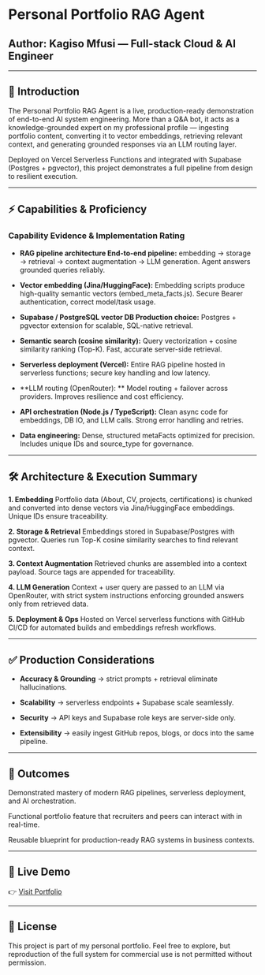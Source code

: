 # Personal Portfolio RAG Agent
## Author: Kagiso Mfusi — Full-stack Cloud & AI Engineer


---

## 📌 Introduction

The Personal Portfolio RAG Agent is a live, production-ready demonstration of end-to-end AI system engineering. More than a Q&A bot, it acts as a knowledge-grounded expert on my professional profile — ingesting portfolio content, converting it to vector embeddings, retrieving relevant context, and generating grounded responses via an LLM routing layer.

Deployed on Vercel Serverless Functions and integrated with Supabase (Postgres + pgvector), this project demonstrates a full pipeline from design to resilient execution.


---

##  ⚡ Capabilities & Proficiency

### Capability	Evidence & Implementation	Rating 

 - **RAG pipeline architecture	End-to-end pipeline:** embedding → storage → retrieval → context augmentation → LLM generation. Agent answers grounded queries reliably.	

 - **Vector embedding (Jina/HuggingFace):**	Embedding scripts produce high-quality semantic vectors (embed_meta_facts.js). Secure Bearer authentication, correct model/task usage.	

 - **Supabase / PostgreSQL vector DB	Production choice:** Postgres + pgvector extension for scalable, SQL-native retrieval.	

 - **Semantic search (cosine similarity):**	Query vectorization + cosine similarity ranking (Top-K). Fast, accurate server-side retrieval.	

 - **Serverless deployment (Vercel):** Entire RAG pipeline hosted in serverless functions; secure key handling and low latency.	

 - **LLM routing (OpenRouter):	** Model routing + failover across providers. Improves resilience and cost efficiency.	
 
 - **API orchestration (Node.js / TypeScript):**	Clean async code for embeddings, DB IO, and LLM calls. Strong error handling and retries.	

 - **Data engineering:**	Dense, structured metaFacts optimized for precision. Includes unique IDs and source_type for governance.	



---

## 🛠️ Architecture & Execution Summary

**1. Embedding**
Portfolio data (About, CV, projects, certifications) is chunked and converted into dense vectors via Jina/HuggingFace embeddings. Unique IDs ensure traceability.


**2. Storage & Retrieval**
Embeddings stored in Supabase/Postgres with pgvector. Queries run Top-K cosine similarity searches to find relevant context.


**3. Context Augmentation**
Retrieved chunks are assembled into a context payload. Source tags are appended for traceability.


**4. LLM Generation**
Context + user query are passed to an LLM via OpenRouter, with strict system instructions enforcing grounded answers only from retrieved data.


**5. Deployment & Ops**
Hosted on Vercel serverless functions with GitHub CI/CD for automated builds and embeddings refresh workflows.




---

## ✅ Production Considerations

 - **Accuracy & Grounding** → strict prompts + retrieval eliminate hallucinations.

 - **Scalability** → serverless endpoints + Supabase scale seamlessly.

 - **Security** → API keys and Supabase role keys are server-side only.

 - **Extensibility** → easily ingest GitHub repos, blogs, or docs into the same pipeline.



---

## 🚀 Outcomes

Demonstrated mastery of modern RAG pipelines, serverless deployment, and AI orchestration.

Functional portfolio feature that recruiters and peers can interact with in real-time.

Reusable blueprint for production-ready RAG systems in business contexts.



---

## 🔗 Live Demo

👉 [Visit Portfolio](https://kagiso-dev-portfolio-z55k-git-main-mrspecks-projects.vercel.app?_vercel_share=maG2HsmnEJCAwxgekgTfbyGLJGkS84A4) 


---

## 📄 License

This project is part of my personal portfolio. Feel free to explore, but reproduction of the full system for commercial use is not permitted without permission.

